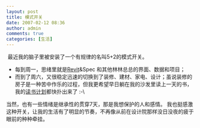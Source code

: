 ```yaml
---
layout: post
title: 模式开关
date: 2007-02-12 08:36
author: admin
comments: true
categories: [生活]
---
```

<a href="http://www.flickr.com/photos/wallrevolution/58760341/"><img src="http://photo1.yupoo.com/20070212/094518_2072753350_m.jpg" alt="" /></a>
最近我的脑子里被安装了一个有规律的名叫5+2的模式开关。
<ul>
	<li>每到周一，思绪里就是<a href="http://usa.autodesk.com/adsk/servlet/index?siteID=123112&id=3761844">Revit</a>&Spec 和其他林林总总的界面、数据和项目；</li>
<li>而到了周六，又很稳定迅速的切换到了装修、建材、家电、设计；虽说装修的房子是一种苦中作乐的过程，但我更希望早日躺在我的沙发里读上一天的书，我的<a href="http://www.douban.com/wish/leoshcn/book/">读书计划</a>都快扑出来了 :-\</li>
</ul>

当然，也有一些情绪是继承性的贯穿7天，那是我想保护的人和感情。
我也挺感激这种开关，让我的生活有了明显的节奏，不再像从前在设计院那样没日没夜的疲于眼前的种种牵挂。
